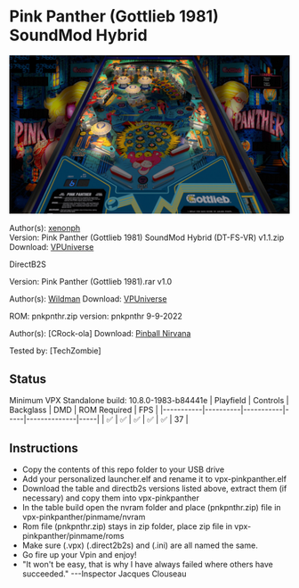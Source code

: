# Pink Panther (Gottlieb 1981) SoundMod Hybrid

![Table Preview](../../images/vpx-pinkpanther-preview.jpg)

Author(s): [xenonph](https://www.vpforums.org/index.php?showuser=14100)  
Version:  Pink Panther (Gottlieb 1981) SoundMod Hybrid (DT-FS-VR) v1.1.zip
Download:  [VPUniverse](https://vpuniverse.com/files/file/20596-pink-panther-gottlieb-1981-soundmod-hybrid-dt-fs-vr/)

DirectB2S

Version: Pink Panther (Gottlieb 1981).rar v1.0

Author(s): [Wildman](https://vpuniverse.com/profile/5-wildman/) 
Download:  [VPUniverse](https://vpuniverse.com/files/file/3739-pink-panther-gottlieb-1981/)

ROM: pnkpnthr.zip
version: pnkpnthr 9-9-2022

Author(s): [CRock-ola]
Download:  [Pinball Nirvana](https://pinballnirvana.com/forums/resources/pnkpnthr.2182/)

Tested by:
[TechZombie]

## Status 

Minimum VPX Standalone build: 10.8.0-1983-b84441e
| Playfield | Controls | Backglass | DMD | ROM Required | FPS | 
|-----------|----------|-----------|-----|--------------|-----|
| :white_check_mark: | :white_check_mark: | :white_check_mark: | :white_check_mark: | :white_check_mark: | 37 |

## Instructions

- Copy the contents of this repo folder to your USB drive
- Add your personalized launcher.elf and rename it to vpx-pinkpanther.elf
- Download the table and directb2s versions listed above, extract them (if necessary) and copy them into vpx-pinkpanther
- In the table build open the nvram folder and place (pnkpnthr.zip) file in vpx-pinkpanther/pinmame/nvram
- Rom file (pnkpnthr.zip) stays in zip folder, place zip file in vpx-pinkpanther/pinmame/roms
- Make sure (.vpx) (.direct2b2s) and (.ini) are all named the same. 
- Go fire up your Vpin and enjoy!
- "It won't be easy, that is why I have always failed where others have succeeded." ---Inspector Jacques Clouseau
